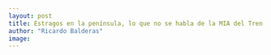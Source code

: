 ```yaml
---
layout: post
title: Estragos en la península, lo que no se habla de la MIA del Tren Maya
author: "Ricardo Balderas"
image: 
---
```

